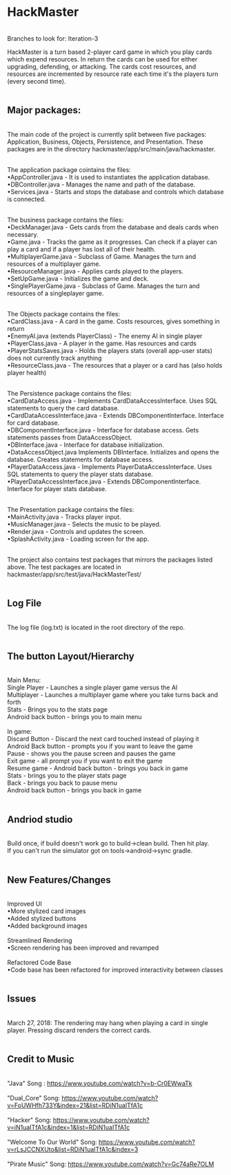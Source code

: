 # HackMaster
<br />
Branches to look for: Iteration-3

HackMaster is a turn based 2-player card game in which you play cards which expend resources. In return the cards can be used for either upgrading, defending, or attacking. The cards cost resources, and resources are incremented by resource rate each time it's the players turn (every second time). <br /><br />

## Major packages:
<br />
The main code of the project is currently split between five packages: Application, Business, Objects, Persistence, and Presentation. These  packages are in the directory hackmaster/app/src/main/java/hackmaster. <br /> <br /> 

The application package cointains the files: <br />
•AppController.java - It is used to instantiates the application database.<br />
•DBController.java - Manages the name and path of the database.<br />
•Services.java - Starts and stops the database and controls which database is connected.<br /> <br />


The business package contains the files: <br />
•DeckManager.java - Gets cards from the database and deals cards when necessary.<br />
•Game.java - Tracks the game as it progresses. Can check if a player can play a card and if a player has lost all of their
health.<br />
•MultiplayerGame.java - Subclass of Game. Manages the turn and resources of a multiplayer game.<br />
•ResourceManager.java - Applies cards played to the players.<br />
•SetUpGame.java - Initializes the game and deck.<br />
•SinglePlayerGame.java - Subclass of Game. Manages the turn and resources of a singleplayer game.<br /><br />

The Objects package contains the files: <br /> 
•CardClass.java - A card in the game. Costs resources, gives something in return<br /> 
•EnemyAI.java (extends PlayerClass) - The enemy AI in single player<br /> 
•PlayerClass.java - A player in the game. Has resources and cards<br /> 
•PlayerStatsSaves.java - Holds the players stats (overall app-user stats) does not currently track anything<br /> 
•ResourceClass.java - The resources that a player or a card has (also holds player health)<br /> <br /> 

The Persistence package contains the files:<br /> 
•CardDataAccess.java - Implements CardDataAccessInterface. Uses SQL statements to query the card database.<br /> 
•CardDataAccessInterface.java - Extends DBComponentInterface. Interface for card database.<br /> 
•DBComponentInterface.java - Interface for database access. Gets statements passes from DataAccessObject.<br /> 
•DBInterface.java - Interface for database initialization.<br /> 
•DataAccessObject.java Implements DBInterface. Initializes and opens the database. Creates statements for database 
access.<br /> 
•PlayerDataAccess.java - Implements PlayerDataAccessInterface. Uses SQL statements to query the player stats database.<br /> 
•PlayerDataAccessInterface.java - Extends DBComponentInterface. Interface for player stats database.<br /><br /> 

The Presentation package contains the files:<br /> 
•MainActivity.java - Tracks player input.<br />
•MusicManager.java - Selects the music to be played.<br />
•Render.java - Controls and updates the screen.<br />
•SplashActivity.java - Loading screen for the app.<br /> <br />
   
The project also contains test packages that mirrors the packages listed above. The test packages are located in hackmaster/app/src/test/java/HackMasterTest/ <br /> <br />

## Log File
 <br />
The log file (log.txt) is located in the root directory of the repo. <br /> <br />
  
## The button Layout/Hierarchy
 <br />
Main Menu: <br />
Single Player - Launches a single player game versus the AI<br />
Multiplayer - Launches a multiplayer game where you take turns back and forth<br />
Stats - Brings you to the stats page<br />
  Android back button - brings you to main menu<br /><br />
In game: <br />
  Discard Button - Discard the next card touched instead of playing it<br />
  Android Back button - prompts you if you want to leave the game<br />
  Pause - shows you the pause screen and pauses the game<br />
    Exit game - all prompt you if you want to exit the game<br />
    Resume game - Android back button - brings you back in game<br />
    Stats - brings you to the player stats page<br />
      Back - brings you back to pause menu<br />
      Android back button - brings you back in game<br /><br />


## Andriod studio 
 <br />
Build once, if build doesn't work go to build->clean build. Then hit play.<br /> 
If you can't run the simulator got on tools->android->sync gradle.<br /><br />

## New Features/Changes
 <br />
 Improved UI<br />
    •More stylized card images<br />
    •Added stylized buttons<br />
    •Added background images<br /><br />
 Streamlined Rendering<br />
    •Screen rendering has been improved and revamped<br /><br />
 Refactored Code Base<br />
    •Code base has been refactored for improved interactivity between classes<br /><br />
    
## Issues
 <br />
March 27, 2018: The rendering may hang when playing a card in single player. Pressing discard renders the correct cards.<br /> <br />

    
## Credit to Music
<br />"Java" Song : https://www.youtube.com/watch?v=b-Cr0EWwaTk<br /> 
<br />"Dual_Core" Song: https://www.youtube.com/watch?v=FoUWHfh733Y&index=21&list=RDiN1uaITfA1c <br /> 
<br />"Hacker" Song: https://www.youtube.com/watch?v=iN1uaITfA1c&index=1&list=RDiN1uaITfA1c<br /> 
<br />"Welcome To Our World" Song: https://www.youtube.com/watch?v=rLsJCCNXUto&list=RDiN1uaITfA1c&index=3<br /> 
<br />"Pirate Music" Song: https://www.youtube.com/watch?v=Gc74aRe7OLM <br />
